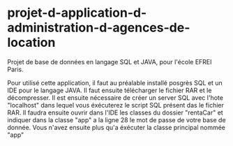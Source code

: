 # projet-d-application-d-administration-d-agences-de-location

Projet de base de données en langage SQL et JAVA, pour l'école EFREI Paris.

Pour utilisé cette application, il faut au préalable installé posgrès SQL et un IDE pour le langage JAVA.
Il faut ensuite télécharger le fichier RAR et le décompresser.
Il est ensuite nécessaire de créer un server SQL avec l'hote "localhost" dans lequel vous éxécuterez le script SQL présent das le fichier RAR.
Il faudra ensuite ouvrir dans l'IDE les classes du dossier "rentaCar" et indiquer dans la classe "app" a la ligne 28 le mot de passe de votre base de donnée. 
Vous n'avez ensuite plus qu'a éxécuter la classe principal nommée "app" 
